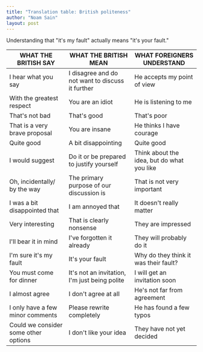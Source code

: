 ```yaml
---
title: "Translation table: British politeness"
author: "Noam Sain"
layout: post
---
```


Understanding that "it's my fault" actually means "it's your fault."

| WHAT THE BRITISH SAY | WHAT THE BRITISH MEAN | WHAT FOREIGNERS UNDERSTAND |
|---|---|---|
| I hear what you say | I disagree and do not want to discuss it further | He accepts my point of view |
| With the greatest respect | You are an idiot | He is listening to me |
| That's not bad | That's good | That's poor |
| That is a very brave proposal | You are insane | He thinks I have courage |
| Quite good | A bit disappointing | Quite good |
| I would suggest | Do it or be prepared to justify yourself | Think about the idea, but do what you like |
| Oh, incidentally/ by the way | The primary purpose of our discussion is | That is not very important |
| I was a bit disappointed that | I am annoyed that | It doesn't really matter |
| Very interesting | That is clearly nonsense | They are impressed |
| I'll bear it in mind | I've forgotten it already | They will probably do it |
| I'm sure it's my fault | It's your fault | Why do they think it was their fault? |
| You must come for dinner | It's not an invitation, I'm just being polite | I will get an invitation soon |
| I almost agree | I don't agree at all | He's not far from agreement |
| I only have a few minor comments | Please rewrite completely | He has found a few typos |
| Could we consider some other options | I don't like your idea | They have not yet decided |